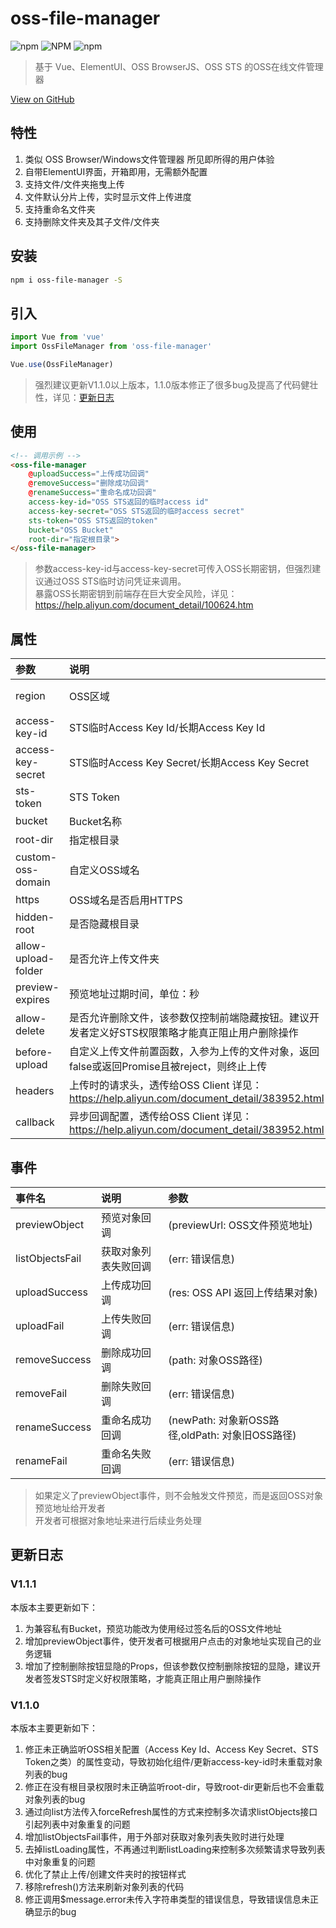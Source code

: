 # oss-file-manager 
![npm](https://img.shields.io/npm/dt/oss-file-manager.svg)
![NPM](https://img.shields.io/npm/l/oss-file-manager)
![npm](https://img.shields.io/npm/v/oss-file-manager)

> 基于 Vue、ElementUI、OSS BrowserJS、OSS STS 的OSS在线文件管理器

[View on GitHub](https://github.com/BunnyShing/oss-file-manager) 

## 特性
1. 类似 OSS Browser/Windows文件管理器 所见即所得的用户体验
2. 自带ElementUI界面，开箱即用，无需额外配置
3. 支持文件/文件夹拖曳上传
4. 文件默认分片上传，实时显示文件上传进度
5. 支持重命名文件夹
6. 支持删除文件夹及其子文件/文件夹

## 安装

``` bash
npm i oss-file-manager -S
```

## 引入
```javascript
import Vue from 'vue'
import OssFileManager from 'oss-file-manager'

Vue.use(OssFileManager)
```
> 强烈建议更新V1.1.0以上版本，1.1.0版本修正了很多bug及提高了代码健壮性，详见：[更新日志](#更新日志)

## 使用
```html
<!-- 调用示例 -->
<oss-file-manager
    @uploadSuccess="上传成功回调"
    @removeSuccess="删除成功回调"
    @renameSuccess="重命名成功回调"
    access-key-id="OSS STS返回的临时access id"
    access-key-secret="OSS STS返回的临时access secret"
    sts-token="OSS STS返回的token"
    bucket="OSS Bucket"
    root-dir="指定根目录">
</oss-file-manager>
```
> 参数access-key-id与access-key-secret可传入OSS长期密钥，但强烈建议通过OSS STS临时访问凭证来调用。  
> 暴露OSS长期密钥到前端存在巨大安全风险，详见：https://help.aliyun.com/document_detail/100624.htm

## 属性
| 参数 | 说明 | 类型 | 可选值 | 默认值	|
| :---- | :---- | :----: | :----: | :----: |
region | OSS区域 | String | 详见OSS说明文档 | oss-cn-shenzhen
access-key-id | STS临时Access Key Id/长期Access Key Id | String | - | -
access-key-secret | STS临时Access Key Secret/长期Access Key Secret | String| - | -
sts-token | STS Token | String | - | - 
bucket | Bucket名称 | String | - | - 
root-dir | 指定根目录 | String | - | / 
custom-oss-domain | 自定义OSS域名 | String | - | - 
https | OSS域名是否启用HTTPS | Boolean | true/false | true 
hidden-root | 是否隐藏根目录 | Boolean | true/false | true 
allow-upload-folder | 是否允许上传文件夹 | Boolean | true/false | true 
preview-expires | 预览地址过期时间，单位：秒 | Number | - | 86400 
allow-delete | 是否允许删除文件，该参数仅控制前端隐藏按钮。建议开发者定义好STS权限策略才能真正阻止用户删除操作 | Boolean | true/false | true 
before-upload | 自定义上传文件前置函数，入参为上传的文件对象，返回false或返回Promise且被reject，则终止上传 | Function(file) | - | - 
headers | 上传时的请求头，透传给OSS Client 详见：https://help.aliyun.com/document_detail/383952.html | Object | - | - 
callback | 异步回调配置，透传给OSS Client 详见：https://help.aliyun.com/document_detail/383952.html | Object | - | -

## 事件
| 事件名 | 说明 | 参数 |
| :---- | :---- | :---- |
previewObject | 预览对象回调 | (previewUrl: OSS文件预览地址)
listObjectsFail | 获取对象列表失败回调 | (err: 错误信息)
uploadSuccess | 上传成功回调 | (res: OSS API 返回上传结果对象)
uploadFail | 上传失败回调 | (err: 错误信息)
removeSuccess | 删除成功回调 | (path: 对象OSS路径)
removeFail | 删除失败回调 | (err: 错误信息)
renameSuccess | 重命名成功回调 | (newPath: 对象新OSS路径,oldPath: 对象旧OSS路径)
renameFail | 重命名失败回调 | (err: 错误信息)
> 如果定义了previewObject事件，则不会触发文件预览，而是返回OSS对象预览地址给开发者  
开发者可根据对象地址来进行后续业务处理

## 更新日志
### V1.1.1
本版本主要更新如下：  
1. 为兼容私有Bucket，预览功能改为使用经过签名后的OSS文件地址
2. 增加previewObject事件，使开发者可根据用户点击的对象地址实现自己的业务逻辑
3. 增加了控制删除按钮显隐的Props，但该参数仅控制删除按钮的显隐，建议开发者签发STS时定义好权限策略，才能真正阻止用户删除操作
### V1.1.0
本版本主要更新如下：  
1. 修正未正确监听OSS相关配置（Access Key Id、Access Key Secret、STS Token之类）的属性变动，导致初始化组件/更新access-key-id时未重载对象列表的bug
2. 修正在没有根目录权限时未正确监听root-dir，导致root-dir更新后也不会重载对象列表的bug
3. 通过向list方法传入forceRefresh属性的方式来控制多次请求listObjects接口引起列表中对象重复的问题
4. 增加listObjectsFail事件，用于外部对获取对象列表失败时进行处理
5. 去掉listLoading属性，不再通过判断listLoading来控制多次频繁请求导致列表中对象重复的问题
6. 优化了禁止上传/创建文件夹时的按钮样式
7. 移除refresh()方法来刷新对象列表的代码
8. 修正调用$message.error未传入字符串类型的错误信息，导致错误信息未正确显示的bug
